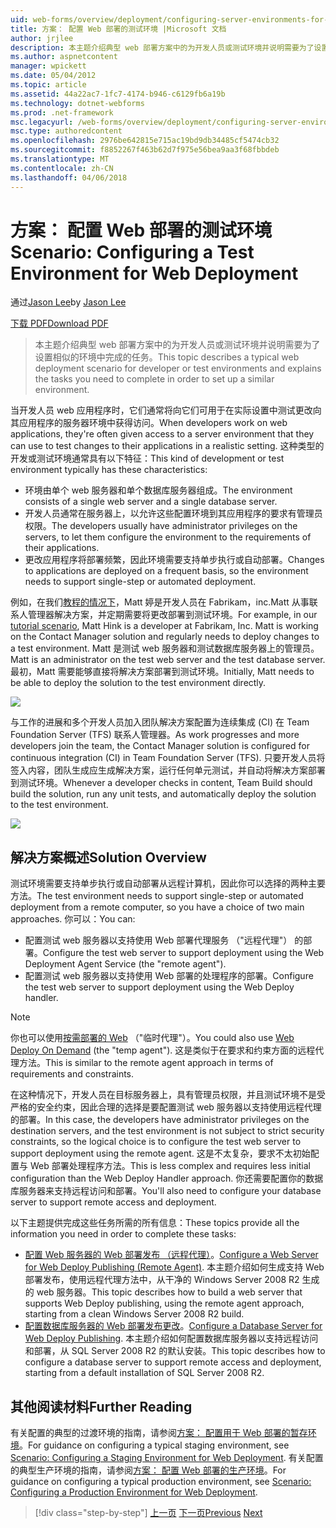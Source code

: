 ```yaml
---
uid: web-forms/overview/deployment/configuring-server-environments-for-web-deployment/scenario-configuring-a-test-environment-for-web-deployment
title: 方案： 配置 Web 部署的测试环境 |Microsoft 文档
author: jrjlee
description: 本主题介绍典型 web 部署方案中的为开发人员或测试环境并说明需要为了设置 si 完成的任务...
ms.author: aspnetcontent
manager: wpickett
ms.date: 05/04/2012
ms.topic: article
ms.assetid: 44a22ac7-1fc7-4174-b946-c6129fb6a19b
ms.technology: dotnet-webforms
ms.prod: .net-framework
msc.legacyurl: /web-forms/overview/deployment/configuring-server-environments-for-web-deployment/scenario-configuring-a-test-environment-for-web-deployment
msc.type: authoredcontent
ms.openlocfilehash: 2976be642815e715ac19bd9db34485cf5474cb32
ms.sourcegitcommit: f8852267f463b62d7f975e56bea9aa3f68fbbdeb
ms.translationtype: MT
ms.contentlocale: zh-CN
ms.lasthandoff: 04/06/2018
---
```

<a name="scenario-configuring-a-test-environment-for-web-deployment"></a><span data-ttu-id="928c9-103">方案： 配置 Web 部署的测试环境</span><span class="sxs-lookup"><span data-stu-id="928c9-103">Scenario: Configuring a Test Environment for Web Deployment</span></span>
====================
<span data-ttu-id="928c9-104">通过[Jason Lee](https://github.com/jrjlee)</span><span class="sxs-lookup"><span data-stu-id="928c9-104">by [Jason Lee](https://github.com/jrjlee)</span></span>

[<span data-ttu-id="928c9-105">下载 PDF</span><span class="sxs-lookup"><span data-stu-id="928c9-105">Download PDF</span></span>](https://msdnshared.blob.core.windows.net/media/MSDNBlogsFS/prod.evol.blogs.msdn.com/CommunityServer.Blogs.Components.WeblogFiles/00/00/00/63/56/8130.DeployingWebAppsInEnterpriseScenarios.pdf)

> <span data-ttu-id="928c9-106">本主题介绍典型 web 部署方案中的为开发人员或测试环境并说明需要为了设置相似的环境中完成的任务。</span><span class="sxs-lookup"><span data-stu-id="928c9-106">This topic describes a typical web deployment scenario for developer or test environments and explains the tasks you need to complete in order to set up a similar environment.</span></span>


<span data-ttu-id="928c9-107">当开发人员 web 应用程序时，它们通常将向它们可用于在实际设置中测试更改向其应用程序的服务器环境中获得访问。</span><span class="sxs-lookup"><span data-stu-id="928c9-107">When developers work on web applications, they're often given access to a server environment that they can use to test changes to their applications in a realistic setting.</span></span> <span data-ttu-id="928c9-108">这种类型的开发或测试环境通常具有以下特征：</span><span class="sxs-lookup"><span data-stu-id="928c9-108">This kind of development or test environment typically has these characteristics:</span></span>

- <span data-ttu-id="928c9-109">环境由单个 web 服务器和单个数据库服务器组成。</span><span class="sxs-lookup"><span data-stu-id="928c9-109">The environment consists of a single web server and a single database server.</span></span>
- <span data-ttu-id="928c9-110">开发人员通常在服务器上，以允许这些配置环境到其应用程序的要求有管理员权限。</span><span class="sxs-lookup"><span data-stu-id="928c9-110">The developers usually have administrator privileges on the servers, to let them configure the environment to the requirements of their applications.</span></span>
- <span data-ttu-id="928c9-111">更改应用程序将部署频繁，因此环境需要支持单步执行或自动部署。</span><span class="sxs-lookup"><span data-stu-id="928c9-111">Changes to applications are deployed on a frequent basis, so the environment needs to support single-step or automated deployment.</span></span>

<span data-ttu-id="928c9-112">例如，在我们[教程的情况下](../deploying-web-applications-in-enterprise-scenarios/enterprise-web-deployment-scenario-overview.md)，Matt 婷是开发人员在 Fabrikam，inc.Matt 从事联系人管理器解决方案，并定期需要将更改部署到测试环境。</span><span class="sxs-lookup"><span data-stu-id="928c9-112">For example, in our [tutorial scenario](../deploying-web-applications-in-enterprise-scenarios/enterprise-web-deployment-scenario-overview.md), Matt Hink is a developer at Fabrikam, Inc. Matt is working on the Contact Manager solution and regularly needs to deploy changes to a test environment.</span></span> <span data-ttu-id="928c9-113">Matt 是测试 web 服务器和测试数据库服务器上的管理员。</span><span class="sxs-lookup"><span data-stu-id="928c9-113">Matt is an administrator on the test web server and the test database server.</span></span> <span data-ttu-id="928c9-114">最初，Matt 需要能够直接将解决方案部署到测试环境。</span><span class="sxs-lookup"><span data-stu-id="928c9-114">Initially, Matt needs to be able to deploy the solution to the test environment directly.</span></span>

![](scenario-configuring-a-test-environment-for-web-deployment/_static/image1.png)

<span data-ttu-id="928c9-115">与工作的进展和多个开发人员加入团队解决方案配置为连续集成 (CI) 在 Team Foundation Server (TFS) 联系人管理器。</span><span class="sxs-lookup"><span data-stu-id="928c9-115">As work progresses and more developers join the team, the Contact Manager solution is configured for continuous integration (CI) in Team Foundation Server (TFS).</span></span> <span data-ttu-id="928c9-116">只要开发人员将签入内容，团队生成应生成解决方案，运行任何单元测试，并自动将解决方案部署到测试环境。</span><span class="sxs-lookup"><span data-stu-id="928c9-116">Whenever a developer checks in content, Team Build should build the solution, run any unit tests, and automatically deploy the solution to the test environment.</span></span>

![](scenario-configuring-a-test-environment-for-web-deployment/_static/image2.png)

## <a name="solution-overview"></a><span data-ttu-id="928c9-117">解决方案概述</span><span class="sxs-lookup"><span data-stu-id="928c9-117">Solution Overview</span></span>

<span data-ttu-id="928c9-118">测试环境需要支持单步执行或自动部署从远程计算机，因此你可以选择的两种主要方法。</span><span class="sxs-lookup"><span data-stu-id="928c9-118">The test environment needs to support single-step or automated deployment from a remote computer, so you have a choice of two main approaches.</span></span> <span data-ttu-id="928c9-119">你可以：</span><span class="sxs-lookup"><span data-stu-id="928c9-119">You can:</span></span>

- <span data-ttu-id="928c9-120">配置测试 web 服务器以支持使用 Web 部署代理服务 （"远程代理"） 的部署。</span><span class="sxs-lookup"><span data-stu-id="928c9-120">Configure the test web server to support deployment using the Web Deployment Agent Service (the "remote agent").</span></span>
- <span data-ttu-id="928c9-121">配置测试 web 服务器以支持使用 Web 部署的处理程序的部署。</span><span class="sxs-lookup"><span data-stu-id="928c9-121">Configure the test web server to support deployment using the Web Deploy handler.</span></span>

> [!NOTE]
> <span data-ttu-id="928c9-122">你也可以使用[按需部署的 Web](https://technet.microsoft.com/library/ee517345(WS.10).aspx) （"临时代理"）。</span><span class="sxs-lookup"><span data-stu-id="928c9-122">You could also use [Web Deploy On Demand](https://technet.microsoft.com/library/ee517345(WS.10).aspx) (the "temp agent").</span></span> <span data-ttu-id="928c9-123">这是类似于在要求和约束方面的远程代理方法。</span><span class="sxs-lookup"><span data-stu-id="928c9-123">This is similar to the remote agent approach in terms of requirements and constraints.</span></span>


<span data-ttu-id="928c9-124">在这种情况下，开发人员在目标服务器上，具有管理员权限，并且测试环境不是受严格的安全约束，因此合理的选择是要配置测试 web 服务器以支持使用远程代理的部署。</span><span class="sxs-lookup"><span data-stu-id="928c9-124">In this case, the developers have administrator privileges on the destination servers, and the test environment is not subject to strict security constraints, so the logical choice is to configure the test web server to support deployment using the remote agent.</span></span> <span data-ttu-id="928c9-125">这是不太复杂，要求不太初始配置与 Web 部署处理程序方法。</span><span class="sxs-lookup"><span data-stu-id="928c9-125">This is less complex and requires less initial configuration than the Web Deploy Handler approach.</span></span> <span data-ttu-id="928c9-126">你还需要配置你的数据库服务器来支持远程访问和部署。</span><span class="sxs-lookup"><span data-stu-id="928c9-126">You'll also need to configure your database server to support remote access and deployment.</span></span>

<span data-ttu-id="928c9-127">以下主题提供完成这些任务所需的所有信息：</span><span class="sxs-lookup"><span data-stu-id="928c9-127">These topics provide all the information you need in order to complete these tasks:</span></span>

- <span data-ttu-id="928c9-128">[配置 Web 服务器的 Web 部署发布 （远程代理）](configuring-a-web-server-for-web-deploy-publishing-remote-agent.md)。</span><span class="sxs-lookup"><span data-stu-id="928c9-128">[Configure a Web Server for Web Deploy Publishing (Remote Agent)](configuring-a-web-server-for-web-deploy-publishing-remote-agent.md).</span></span> <span data-ttu-id="928c9-129">本主题介绍如何生成支持 Web 部署发布，使用远程代理方法中，从干净的 Windows Server 2008 R2 生成的 web 服务器。</span><span class="sxs-lookup"><span data-stu-id="928c9-129">This topic describes how to build a web server that supports Web Deploy publishing, using the remote agent approach, starting from a clean Windows Server 2008 R2 build.</span></span>
- <span data-ttu-id="928c9-130">[配置数据库服务器的 Web 部署发布更改](configuring-a-database-server-for-web-deploy-publishing.md)。</span><span class="sxs-lookup"><span data-stu-id="928c9-130">[Configure a Database Server for Web Deploy Publishing](configuring-a-database-server-for-web-deploy-publishing.md).</span></span> <span data-ttu-id="928c9-131">本主题介绍如何配置数据库服务器以支持远程访问和部署，从 SQL Server 2008 R2 的默认安装。</span><span class="sxs-lookup"><span data-stu-id="928c9-131">This topic describes how to configure a database server to support remote access and deployment, starting from a default installation of SQL Server 2008 R2.</span></span>

## <a name="further-reading"></a><span data-ttu-id="928c9-132">其他阅读材料</span><span class="sxs-lookup"><span data-stu-id="928c9-132">Further Reading</span></span>

<span data-ttu-id="928c9-133">有关配置的典型的过渡环境的指南，请参阅[方案： 配置用于 Web 部署的暂存环境](scenario-configuring-a-staging-environment-for-web-deployment.md)。</span><span class="sxs-lookup"><span data-stu-id="928c9-133">For guidance on configuring a typical staging environment, see [Scenario: Configuring a Staging Environment for Web Deployment](scenario-configuring-a-staging-environment-for-web-deployment.md).</span></span> <span data-ttu-id="928c9-134">有关配置的典型生产环境的指南，请参阅[方案： 配置 Web 部署的生产环境](scenario-configuring-a-production-environment-for-web-deployment.md)。</span><span class="sxs-lookup"><span data-stu-id="928c9-134">For guidance on configuring a typical production environment, see [Scenario: Configuring a Production Environment for Web Deployment](scenario-configuring-a-production-environment-for-web-deployment.md).</span></span>

> [!div class="step-by-step"]
> <span data-ttu-id="928c9-135">[上一页](choosing-the-right-approach-to-web-deployment.md)
> [下一页](scenario-configuring-a-staging-environment-for-web-deployment.md)</span><span class="sxs-lookup"><span data-stu-id="928c9-135">[Previous](choosing-the-right-approach-to-web-deployment.md)
[Next](scenario-configuring-a-staging-environment-for-web-deployment.md)</span></span>
